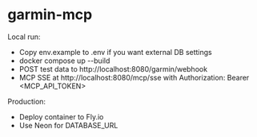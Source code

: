 # garmin-mcp

Local run:
- Copy env.example to .env if you want external DB settings
- docker compose up --build
- POST test data to http://localhost:8080/garmin/webhook
- MCP SSE at http://localhost:8080/mcp/sse with Authorization: Bearer <MCP_API_TOKEN>

Production:
- Deploy container to Fly.io
- Use Neon for DATABASE_URL

